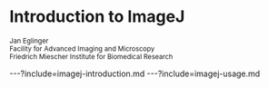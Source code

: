 # Introduction to ImageJ

<small>Jan Eglinger</small><br>
<small>Facility for Advanced Imaging and Microscopy</small><br>
<small>Friedrich Miescher Institute for Biomedical Research</small>

---?include=imagej-introduction.md
---?include=imagej-usage.md
